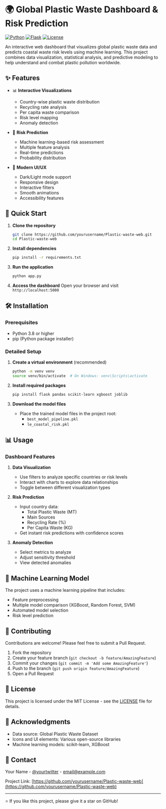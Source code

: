 # 🌍 Global Plastic Waste Dashboard & Risk Prediction

[![Python](https://img.shields.io/badge/Python-3.8%2B-blue)](https://www.python.org/)
[![Flask](https://img.shields.io/badge/Flask-2.0%2B-lightgrey)](https://flask.palletsprojects.com/)
[![License](https://img.shields.io/badge/License-MIT-green.svg)](https://opensource.org/licenses/MIT)

An interactive web dashboard that visualizes global plastic waste data and predicts coastal waste risk levels using machine learning. This project combines data visualization, statistical analysis, and predictive modeling to help understand and combat plastic pollution worldwide.

## ✨ Features

- 📊 **Interactive Visualizations**
  - Country-wise plastic waste distribution
  - Recycling rate analysis
  - Per capita waste comparison
  - Risk level mapping
  - Anomaly detection

- 🎯 **Risk Prediction**
  - Machine learning-based risk assessment
  - Multiple feature analysis
  - Real-time predictions
  - Probability distribution

- 🎨 **Modern UI/UX**
  - Dark/Light mode support
  - Responsive design
  - Interactive filters
  - Smooth animations
  - Accessibility features

## 🚀 Quick Start

1. **Clone the repository**
   ```bash
   git clone https://github.com/yourusername/Plastic-waste-web.git
   cd Plastic-waste-web
   ```

2. **Install dependencies**
   ```bash
   pip install -r requirements.txt
   ```

3. **Run the application**
   ```bash
   python app.py
   ```

4. **Access the dashboard**
   Open your browser and visit `http://localhost:5000`

## 🛠️ Installation

### Prerequisites
- Python 3.8 or higher
- pip (Python package installer)

### Detailed Setup

1. **Create a virtual environment** (recommended)
   ```bash
   python -m venv venv
   source venv/bin/activate  # On Windows: venv\Scripts\activate
   ```

2. **Install required packages**
   ```bash
   pip install flask pandas scikit-learn xgboost joblib
   ```

3. **Download the model files**
   - Place the trained model files in the project root:
     - `best_model_pipeline.pkl`
     - `le_coastal_risk.pkl`

## 📊 Usage

### Dashboard Features

1. **Data Visualization**
   - Use filters to analyze specific countries or risk levels
   - Interact with charts to explore data relationships
   - Toggle between different visualization types

2. **Risk Prediction**
   - Input country data:
     - Total Plastic Waste (MT)
     - Main Sources
     - Recycling Rate (%)
     - Per Capita Waste (KG)
   - Get instant risk predictions with confidence scores

3. **Anomaly Detection**
   - Select metrics to analyze
   - Adjust sensitivity threshold
   - View detected anomalies


## 🧠 Machine Learning Model

The project uses a machine learning pipeline that includes:
- Feature preprocessing
- Multiple model comparison (XGBoost, Random Forest, SVM)
- Automated model selection
- Risk level prediction

## 🤝 Contributing

Contributions are welcome! Please feel free to submit a Pull Request.

1. Fork the repository
2. Create your feature branch (`git checkout -b feature/AmazingFeature`)
3. Commit your changes (`git commit -m 'Add some AmazingFeature'`)
4. Push to the branch (`git push origin feature/AmazingFeature`)
5. Open a Pull Request

## 📝 License

This project is licensed under the MIT License - see the [LICENSE](LICENSE) file for details.

## 🙏 Acknowledgments

- Data source: Global Plastic Waste Dataset
- Icons and UI elements: Various open-source libraries
- Machine learning models: scikit-learn, XGBoost

## 📧 Contact

Your Name - [@yourtwitter](https://twitter.com/yourtwitter) - email@example.com

Project Link: [https://github.com/yourusername/Plastic-waste-web](https://github.com/yourusername/Plastic-waste-web)

---

⭐️ If you like this project, please give it a star on GitHub! 
